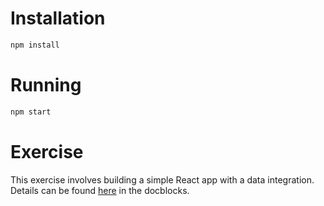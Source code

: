 # Installation

```bash
npm install
```

# Running

```bash
npm start
```

# Exercise

This exercise involves building a simple React app with a data integration.\
Details can be found [here](./src/App.tsx) in the docblocks.
